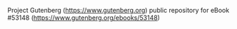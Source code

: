 Project Gutenberg (https://www.gutenberg.org) public repository for
eBook #53148 (https://www.gutenberg.org/ebooks/53148)
